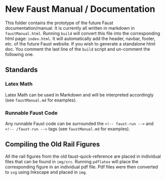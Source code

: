 # New Faust Manual / Documentation

This folder contains the prototype of the future Faust documentation/manual.
It is currently all written in markdown in `faustManual.html`. Running
`build` will convert this file into the corresponding html page: `index.html`.
It will automatically add the header, navbar, footer, etc. of the future
Faust website. If you wish to generate a standalone html doc. You comment the
last line of the `build` script and un-comment the following one.

## Standards

### Latex Math

Latex Math can be used in Markdown and will be interpreted accordingly (see
`faustManual.md` for examples).


### Runnable Faust Code

Any runnable Faust code can be surrounded the `<!-- faust-run -->` and 
`<!-- /faust-run -->` tags (see `faustManual.md` for examples).

## Compiling the Old Rail Figures

All the rail figures from the old faust-quick-reference are placed in individual
files that can be found in `img/src`. Running `pdflatex` will place the
corresponding figure in an individual pdf file. Pdf files were then converted
to `svg` using Inkscape and placed in `img`.
